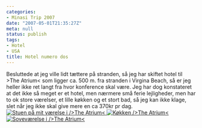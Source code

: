 ```yaml
---
categories:
- Minasi Trip 2007
date: "2007-05-01T21:35:27Z"
meta: null
status: publish
tags:
- Hotel
- USA
title: Hotel numero dos
---
```

Besluttede at jeg ville lidt tættere på stranden, så jeg har skiftet hotel til \>The Atrium\< som ligger ca. 500 m. fra stranden i Virgina Beach, så er jeg heller ikke ret langt fra hvor konference skal være. Jeg har dog konstateret at det ikke så meget er et hotel, men nærmere små ferie lejligheder, men har to ok store værelser, et lille køkken og et stort bad, så jeg kan ikke klage, slet når jeg ikke skal give mere en ca 370kr pr dag.  
[![Stuen på mit værelse i />The Atrium<](/assets/images/cimg1053.thumbnail.JPG) ](http://xipher.dk/WordPress/wp-content/cimg1053.JPG "Stuen på mit værelse i >The Atrium< ")[![Køkken />The Atrium<](/assets/images/cimg1055.thumbnail.JPG)](http://xipher.dk/WordPress/wp-content/cimg1055.JPG "Køkken >The Atrium< ") [![Soveværelse i />The Atrium<](/assets/images/cimg1057.thumbnail.JPG)](http://xipher.dk/WordPress/wp-content/cimg1057.JPG "Soveværelse i >The Atrium< ")

